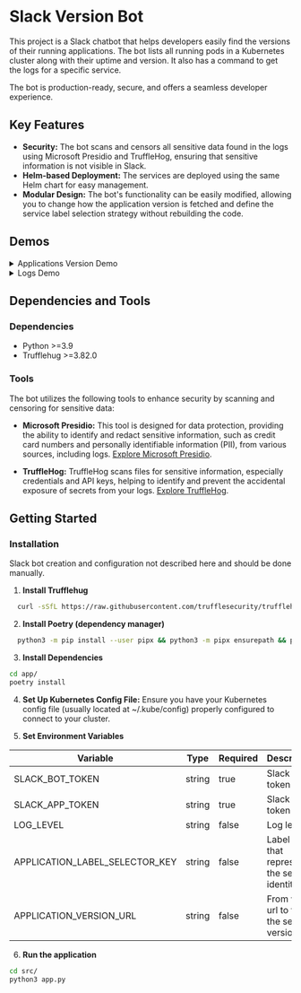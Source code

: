 
# Slack Version Bot

This project is a Slack chatbot that helps developers easily find the versions of their running applications. The bot lists all running pods in a Kubernetes cluster along with their uptime and version. It also has a command to get the logs for a specific service.

The bot is production-ready, secure, and offers a seamless developer experience. 
## Key Features
- **Security:** The bot scans and censors all sensitive data found in the logs using Microsoft Presidio and TruffleHog, ensuring that sensitive information is not visible in Slack.
- **Helm-based Deployment:** The services are deployed using the same Helm chart for easy management.
- **Modular Design:** The bot's functionality can be easily modified, allowing you to change how the application version is fetched and define the service label selection strategy without rebuilding the code.

## Demos
<details>
  <summary>Applications Version Demo</summary>
  <video src='https://github.com/user-attachments/assets/b327c6b4-339e-4f91-8b0c-6acd2329869a' width=180/> 
</details>
<details>
  <summary>Logs Demo</summary>
  <video src='https://github.com/user-attachments/assets/929df853-1efc-42d1-9e6d-7e8206fdce11' width=180/> 
</details>

## Dependencies and Tools
### Dependencies
- Python >=3.9
- Trufflehug >=3.82.0
### Tools
The bot utilizes the following tools to enhance security by scanning and censoring for sensitive data:

- **Microsoft Presidio:** This tool is designed for data protection, providing the ability to identify and redact sensitive information, such as credit card numbers and personally identifiable information (PII), from various sources, including logs. [Explore Microsoft Presidio](https://github.com/microsoft/presidio).

- **TruffleHog:** TruffleHog scans files for sensitive information, especially credentials and API keys, helping to identify and prevent the accidental exposure of secrets from your logs. [Explore TruffleHog](https://github.com/trufflesecurity/trufflehogs).

## Getting Started

### Installation

Slack bot creation and configuration not described here and should be done manually. 

1. **Install Trufflehug**
```bash
  curl -sSfL https://raw.githubusercontent.com/trufflesecurity/trufflehog/main/scripts/install.sh | sh -s -- -b /usr/local/bin
```
2. **Install Poetry (dependency manager)**
```bash
  python3 -m pip install --user pipx && python3 -m pipx ensurepath && pipx install poetry==1.8.0 
```
3. **Install Dependencies**
```bash
cd app/
poetry install
```
4. **Set Up Kubernetes Config File:** Ensure you have your Kubernetes config file (usually located at ~/.kube/config) properly configured to connect to your cluster.

5. **Set Environment Variables**

| Variable | Type | Required | Description |
| --- | --- | --- | --- |
| SLACK_BOT_TOKEN | string | true | Slack bot token |
| SLACK_APP_TOKEN | string | true | Slack app token |
| LOG_LEVEL | string | false | Log level |
| APPLICATION_LABEL_SELECTOR_KEY | string | false | Label key that represent the serivce identity |
| APPLICATION_VERSION_URL | string | false | From what url to fetch the service version |

6. **Run the application**
```bash
cd src/
python3 app.py
```




 


 


